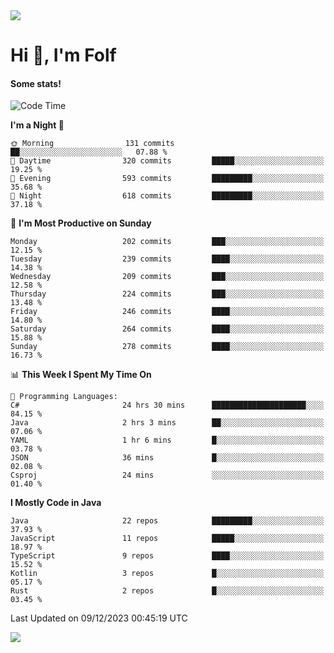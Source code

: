 <img src="https://komarev.com/ghpvc/?username=itsfolf"/>
<h1>Hi 👋, I'm Folf</h1>


#### Some stats!
<!--START_SECTION:waka-->
![Code Time](http://img.shields.io/badge/Code%20Time-2%2C070%20hrs%2020%20mins-blue)

**I'm a Night 🦉** 

```text
🌞 Morning                131 commits         ██░░░░░░░░░░░░░░░░░░░░░░░   07.88 % 
🌆 Daytime                320 commits         █████░░░░░░░░░░░░░░░░░░░░   19.25 % 
🌃 Evening                593 commits         █████████░░░░░░░░░░░░░░░░   35.68 % 
🌙 Night                  618 commits         █████████░░░░░░░░░░░░░░░░   37.18 % 
```
📅 **I'm Most Productive on Sunday** 

```text
Monday                   202 commits         ███░░░░░░░░░░░░░░░░░░░░░░   12.15 % 
Tuesday                  239 commits         ████░░░░░░░░░░░░░░░░░░░░░   14.38 % 
Wednesday                209 commits         ███░░░░░░░░░░░░░░░░░░░░░░   12.58 % 
Thursday                 224 commits         ███░░░░░░░░░░░░░░░░░░░░░░   13.48 % 
Friday                   246 commits         ████░░░░░░░░░░░░░░░░░░░░░   14.80 % 
Saturday                 264 commits         ████░░░░░░░░░░░░░░░░░░░░░   15.88 % 
Sunday                   278 commits         ████░░░░░░░░░░░░░░░░░░░░░   16.73 % 
```


📊 **This Week I Spent My Time On** 

```text
💬 Programming Languages: 
C#                       24 hrs 30 mins      █████████████████████░░░░   84.15 % 
Java                     2 hrs 3 mins        ██░░░░░░░░░░░░░░░░░░░░░░░   07.06 % 
YAML                     1 hr 6 mins         █░░░░░░░░░░░░░░░░░░░░░░░░   03.78 % 
JSON                     36 mins             █░░░░░░░░░░░░░░░░░░░░░░░░   02.08 % 
Csproj                   24 mins             ░░░░░░░░░░░░░░░░░░░░░░░░░   01.40 % 
```

**I Mostly Code in Java** 

```text
Java                     22 repos            █████████░░░░░░░░░░░░░░░░   37.93 % 
JavaScript               11 repos            █████░░░░░░░░░░░░░░░░░░░░   18.97 % 
TypeScript               9 repos             ████░░░░░░░░░░░░░░░░░░░░░   15.52 % 
Kotlin                   3 repos             █░░░░░░░░░░░░░░░░░░░░░░░░   05.17 % 
Rust                     2 repos             █░░░░░░░░░░░░░░░░░░░░░░░░   03.45 % 
```




 Last Updated on 09/12/2023 00:45:19 UTC
<!--END_SECTION:waka-->
<a src="https://discord.com/users/1090088995976925305"><img src="https://lanyard-profile-readme.vercel.app/api/1090088995976925305"/></a></td> 
